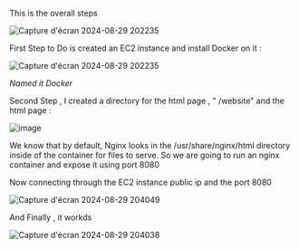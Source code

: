 This is the overall steps 

![Capture d'écran 2024-08-29 202235](https://github.com/user-attachments/assets/45d72cc4-5ef9-4ea7-8815-2d0a309f076f)

First Step to Do is created an EC2 instance and install Docker on it : 

![Capture d'écran 2024-08-29 202235](https://github.com/user-attachments/assets/385b914e-8277-4d72-bb69-6f14bbc2b5ff)

*Named it Docker*

Second Step , I created a directory for the html page , " /website" and the html page : 

![image](https://github.com/user-attachments/assets/8694ca9c-bd27-4755-8a0e-5bea68450b19)


We know that by default, Nginx looks in the /usr/share/nginx/html directory inside of the container for files to serve.
So we are going to run an nginx container and expose it using port  8080 

Now connecting through the EC2 instance public ip and the port 8080 

![Capture d'écran 2024-08-29 204049](https://github.com/user-attachments/assets/0ff45bc7-7538-466a-8442-3ada780f9b2c)

And Finally , it workds

![Capture d'écran 2024-08-29 204038](https://github.com/user-attachments/assets/8476d001-d90d-4fb6-aeb2-70954c095cea)








